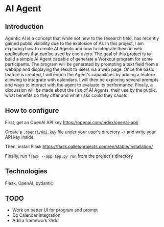 # AI Agent
## Introduction
Agentic AI is a concept that while not new to the research field, has recently gained public visibility due to the explosion of AI.
In this project, I am exploring how to create AI Agents and how to integrate them in web applications that can be used by end users.
The goal of this project is to build a simple AI Agent capable of generate a Workout program for some participants. The program will
be generated by prompting a text field from a webapp and displaying the result to users via a web page. Once the basic feature is created,
I will enrich the Agent's capabilities by adding a feature allowing to integrate with calendars. I will then be exploring several prompts
and ways to interact with the agent to evaluate its performance. Finally, a discussion will be made about the rise of AI Agents, their
use by the public, what benefits do they offer and what risks could they cause.

## How to configure
First, get an OpenAI API key https://openai.com/index/openai-api/

Create a `.openai/api.key` file under your user's directory `~/` and write your API key inside

Then, install Flask https://flask.palletsprojects.com/en/stable/installation/

Finally, run `flask --app app.py run` from the project's directory

## Technologies
Flask, OpenAI, pydantic

## TODO
- Work on better UI for program and prompt
- Do Calendar integration
- Add a framework ?Add
